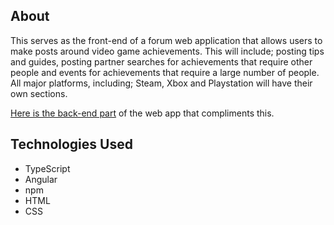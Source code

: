 ## About

This serves as the front-end of a forum web application that allows users to make posts around video game achievements.
This will include; posting tips and guides, posting partner searches for achievements that require 
other people and events for achievements that require a large number of people. All major platforms, including;
Steam, Xbox and Playstation will have their own sections.

[Here is the back-end part](https://github.com/SneakyShrike/achievement-forum-api) of the web app that compliments this.
   
## Technologies Used
   
   * TypeScript
   * Angular
   * npm
   * HTML
   * CSS
